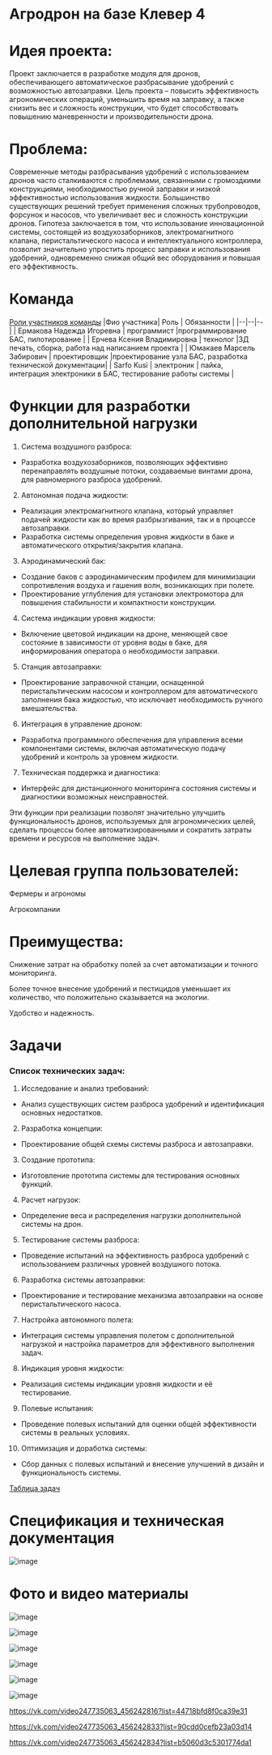 # Агродрон на базе Клевер 4
#####  
 # Идея проекта:

Проект заключается в разработке модуля для дронов, обеспечивающего автоматическое разбрасывание удобрений с возможностью автозаправки. Цель проекта – повысить эффективность агрономических операций, уменьшить время на заправку, а также снизить вес и сложность конструкции, что будет способствовать повышению маневренности и производительности дрона.

# Проблема:

Современные методы разбрасывания удобрений с использованием дронов часто сталкиваются с проблемами, связанными с громоздкими конструкциями, необходимостью ручной заправки и низкой эффективностью использования жидкости. Большинство существующих решений требует применения сложных трубопроводов, форсунок и насосов, что увеличивает вес и сложность конструкции дронов. Гипотеза заключается в том, что использование инновационной системы, состоящей из воздухозаборников, электромагнитного клапана, перистальтического насоса и интеллектуального контроллера, позволит значительно упростить процесс заправки и использования удобрений, одновременно снижая общий вес оборудования и повышая его эффективность.
# Команда
####

[Роли участников команды](https://docs.google.com/spreadsheets/d/1ZzkZDMW06qOiP_UBl5ivES_PCCs3Qf9vAV4TqfzrAgU/edit?usp=sharing)
|Фио участника| Роль | Обязанности |
|--|--|--|
| Ермакова Надежда Игоревна | программист |программирование БАС, пилотирование  |
| Ерчева Ксения Владимировна | технолог |3Д печать, сборка, работа над написанием проекта |
| Юмакаев Марсель Забирович | проектировщик |проектирование узла БАС, разработка технической документации|
| Sarfo Kusi | электроник | пайка, интеграция электроники в БАС, тестирование работы системы  |

 # Функции для разработки дополнительной нагрузки
####
1. Система воздушного разброса:
- Разработка воздухозаборников, позволяющих эффективно перенаправлять воздушные потоки, создаваемые винтами дрона, для равномерного разброса удобрений.

2. Автономная подача жидкости:
- Реализация электромагнитного клапана, который управляет подачей жидкости как во время разбрызгивания, так и в процессе автозаправки.
- Разработка системы определения уровня жидкости в баке и автоматического открытия/закрытия клапана.

3. Аэродинамический бак:
- Создание баков с аэродинамическим профилем для минимизации сопротивления воздуха и гашения волн, возникающих при полете.
- Проектирование углубления для установки электромотора для повышения стабильности и компактности конструкции.

4. Система индикации уровня жидкости:
- Включение цветовой индикации на дроне, меняющей свое состояние в зависимости от уровня воды в баке, для информирования оператора о необходимости заправки.

5. Станция автозаправки:
- Проектирование заправочной станции, оснащенной перистальтическим насосом и контроллером для автоматического заполнения бака жидкостью, что исключает необходимость ручного вмешательства.

6. Интеграция в управление дроном:
- Разработка программного обеспечения для управления всеми компонентами системы, включая автоматическую подачу удобрений и контроль за уровнем жидкости.

7. Техническая поддержка и диагностика:
- Интерфейс для дистанционного мониторинга состояния системы и диагностики возможных неисправностей.

Эти функции при реализации позволят значительно улучшить функциональность дронов, используемых для агрономических целей, сделать процессы более автоматизированными и сократить затраты времени и ресурсов на выполнение задач.

# Целевая группа пользователей:

Фермеры и агрономы

Агрокомпании

 # Преимущества:
Снижение затрат на обработку полей за счет автоматизации и точного мониторинга.

Более точное внесение удобрений и пестицидов уменьшает их количество, что положительно сказывается на экологии.

Удобство и надежность.


# Задачи
####
### Список технических задач:
1. Исследование и анализ требований:
- Анализ существующих систем разброса удобрений и идентификация основных недостатков.

2. Разработка концепции:
- Проектирование общей схемы системы разброса и автозаправки.

3. Создание прототипа:
- Изготовление прототипа системы для тестирования основных функций.

4. Расчет нагрузок:
- Определение веса и распределения нагрузки дополнительной системы на дрон.

5. Тестирование системы разброса:
- Проведение испытаний на эффективность разброса удобрений с использованием различных уровней воздушного потока.

6. Разработка системы автозаправки:
- Проектирование и тестирование механизма автозаправки на основе перистальтического насоса.

7. Настройка автономного полета:
- Интеграция системы управления полетом с дополнительной нагрузкой и настройка параметров для эффективного выполнения задач.

8. Индикация уровня жидкости:
- Реализация системы индикации уровня жидкости и её тестирование.

9. Полевые испытания:
- Проведение полевых испытаний для оценки общей эффективности системы в реальных условиях.

10. Оптимизация и доработка системы:
- Сбор данных с полевых испытаний и внесение улучшений в дизайн и функциональность системы.


[Таблица задач](https://docs.google.com/spreadsheets/d/1T2Fwhqz330lJm_u9Q_x4WXdaUo9IYAJOTVtL2FbRbL4/edit?gid=0#gid=0)

# Спецификация и техническая документация
####
![image](https://github.com/user-attachments/assets/e427d4fc-27b2-4215-85d1-71d62f385dac)

# Фото и видео материалы 
####
![image](https://github.com/user-attachments/assets/e5ec08c2-ffc9-4deb-8061-dfecae1839a3)

![image](https://github.com/user-attachments/assets/998b7d60-408b-4595-a1c3-13ac91e7011c)

![image](https://github.com/user-attachments/assets/29e7a8e2-c3d2-43f1-8b47-29759ea94f70)

![image](https://github.com/user-attachments/assets/38b35afd-9d74-487f-aaea-4a24f0ca0b31)

![image](https://github.com/user-attachments/assets/dde4efe1-0a2a-436f-893b-ac486b0b587d)

![image](https://github.com/user-attachments/assets/c0d43a4a-ce66-4243-b9ab-9379a4ac5423)

https://vk.com/video247735063_456242816?list=44718bfd8f0ca39e31

https://vk.com/video247735063_456242833?list=90cdd0cefb23a03d14

https://vk.com/video247735063_456242834?list=b5060d3c5301774da1
